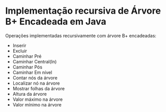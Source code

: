 # Implementação recursiva de Árvore B+ Encadeada em Java
Operações implementadas recursivamente com árvore B+ encadeadas:<br>
- Inserir<br>
- Excluir<br>
- Caminhar Pré<br>
- Caminhar Central(In)<br>
- Caminhar Pós <br>
- Caminhar Em nível<br>
- Contar nós da árvore<br>
- Localizar nó na árvore<br>
- Mostrar folhas da árvore<br>
- Altura da árvore<br>
- Valor máximo na árvore<br>
- Valor mínimo na árvore<br>